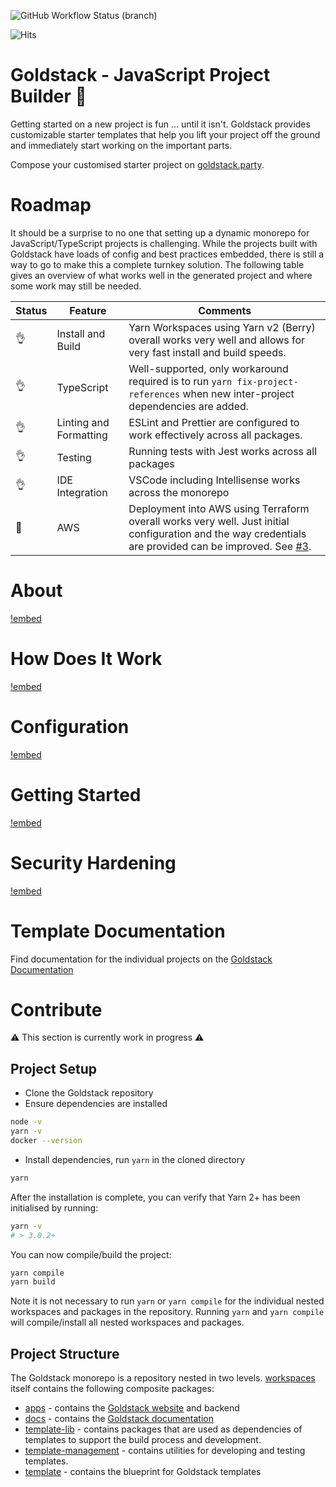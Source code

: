 ![GitHub Workflow Status (branch)](https://img.shields.io/github/workflow/status/goldstack/goldstack/Build,%20Test%20and%20Library%20Publish/master)

![Hits](https://hitcounter.pythonanywhere.com/count/tag.svg?url=https://github.com/goldstack/goldstack)

# Goldstack - JavaScript Project Builder 💖

Getting started on a new project is fun ... until it isn't. Goldstack provides customizable starter templates that help you lift your project off the ground and immediately start working on the important parts.

Compose your customised starter project on [goldstack.party](https://goldstack.party).

# Roadmap

It should be a surprise to no one that setting up a dynamic monorepo for JavaScript/TypeScript projects is challenging. While the projects built with Goldstack have loads of config and best practices embedded, there is still a way to go to make this a complete turnkey solution. The following table gives an overview of what works well in the generated project and where some work may still be needed.

| Status | Feature                | Comments                                                                                                                                                                                                 |
| ------ | ---------------------- | -------------------------------------------------------------------------------------------------------------------------------------------------------------------------------------------------------- |
| 👌     | Install and Build      | Yarn Workspaces using Yarn v2 (Berry) overall works very well and allows for very fast install and build speeds.                                                                                         |
| 👌     | TypeScript             | Well-supported, only workaround required is to run `yarn fix-project-references` when new inter-project dependencies are added.                                                                          |
| 👌     | Linting and Formatting | ESLint and Prettier are configured to work effectively across all packages.                                                                                                                              |
| 👌     | Testing                | Running tests with Jest works across all packages                                                                                                                                                        |
| 👌     | IDE Integration        | VSCode including Intellisense works across the monorepo                                                                                                                                                  |
| 🤷     | AWS                    | Deployment into AWS using Terraform overall works very well. Just initial configuration and the way credentials are provided can be improved. See [#3](https://github.com/goldstack/goldstack/issues/3). |

# About

[!embed](workspaces/docs/docs/goldstack/about/index.md)

# How Does It Work

[!embed](workspaces/docs/docs/goldstack/how-does-it-work/index.md)

# Configuration

[!embed](workspaces/docs/docs/goldstack/configuration/index.md)

# Getting Started

[!embed](workspaces/docs/docs/goldstack/getting-started/index.md)

# Security Hardening

[!embed](workspaces/docs/docs/goldstack/security-hardening/index.md)

# Template Documentation

Find documentation for the individual projects on the [Goldstack Documentation](https://docs.goldstack.party/docs)

# Contribute

⚠️ This section is currently work in progress ⚠️

## Project Setup

- Clone the Goldstack repository
- Ensure dependencies are installed

```sh
node -v
yarn -v
docker --version
```

- Install dependencies, run `yarn` in the cloned directory

```sh
yarn
```

After the installation is complete, you can verify that Yarn 2+ has been initialised by running:

```sh
yarn -v
# > 3.0.2+
```

You can now compile/build the project:

```sh
yarn compile
yarn build
```

Note it is not necessary to run `yarn` or `yarn compile` for the individual nested workspaces and packages in the repository. Running `yarn` and `yarn compile` will compile/install all nested workspaces and packages.

## Project Structure

The Goldstack monorepo is a repository nested in two levels. [workspaces](https://github.com/goldstack/goldstack/tree/master/workspaces) itself contains the following composite packages:

- [apps](https://github.com/goldstack/goldstack/tree/master/workspaces/apps) - contains the [Goldstack website](https://goldstack.party) and backend
- [docs](https://github.com/goldstack/goldstack/tree/master/workspaces/docs) - contains the [Goldstack documentation](https://docs.goldstack.party/docs)
- [template-lib](https://github.com/goldstack/goldstack/tree/master/workspaces/templates-lib) - contains packages that are used as dependencies of templates to support the build process and development.
- [template-management](https://github.com/goldstack/goldstack/tree/master/workspaces/templates-management) - contains utilities for developing and testing templates.
- [template](https://github.com/goldstack/goldstack/tree/master/workspaces/templates) - contains the blueprint for Goldstack templates
